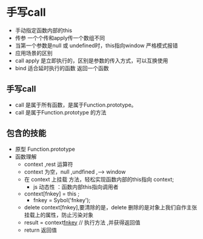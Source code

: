# 手写call

- 手动指定函数内部的this
- 传参 一个个传和apply传一个数组不同
- 当第一个参数是null 或 undefined时，this指向window
严格模式报错
- 应用场景的区别
- call apply 是立即执行的，区别是参数的传入方式，可以互换使用
- bind 适合延时执行的函数 返回一个函数

##  手写call
- call 是属于所有函数，是属于Function.prototype。
- call 是属于Function.prototype 的方法

## 包含的技能
- 原型 Function.prototype
- 函数理解
   - context ,rest 运算符
   - context 为空，null ,undfined ,--> window
   - 在 context 上挂载 方法，轻松实现函数内部的this指向 context;
      - js 动态性 ：函数内部this指向调用者
   - context[fnkey] = this ;
      - fnkey = Sybol('fnkey');
   - delete context[fnkey],要清除的是，delete 删除的是对象上我们自作主张挂载上的属性，防止污染对象
   - result =   context[fnkey]() // 执行方法 ,并获得返回值
   - return 返回值
